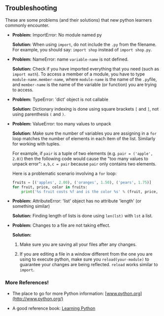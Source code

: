 ## Troubleshooting

These are some problems (and their solutions) that new python learners
commonly encounter.

-   **Problem:** ImportError: No module named py

    **Solution:** When using `import`, do not include the `.py` from the
    filename. For example, you should say: `import shop` instead of `import shop.py`.

-   **Problem:** NameError: name `variable-name` is not defined.

    **Solution:** Check if you have imported everything that you need (such as `import math`).
    To access a member of a module, you have to type
    `module-name.member-name`, where
    `module-name` is the name of the `.py`file, and
    `member-name` is the name of the variable
    (or function) you are trying to access.

-   **Problem:** TypeError: 'dict' object is not callable

    **Solution:** Dictionary indexing is done using square brackets `[` and `]`, not using
    parenthesis `(` and `)`.

-   **Problem:** ValueError: too many values to unpack

    **Solution:** Make sure the number of variables you are assigning in a
    `for` loop matches the number of elements in each item of
    the list. Similarly for working with tuples.

    For example, if `pair` is a tuple of two elements (e.g.
    `pair = ('apple', 2.0)`) then the following code would
    cause the "too many values to unpack error":
    `a,b,c = pair` because `pair` only contains two elements.

    Here is a problematic scenario involving a `for` loop:

    ```py
    fruits = [('apples', 2.00), ('oranges', 1.50), ('pears', 1.75)]
    for fruit, price, color in fruits:
        print('%s fruit costs %f and is the color %s' % (fruit, price, color))
    ```

-   **Problem:** AttributeError: 'list' object has no attribute 'length' (or
    something similar)

    **Solution:** Finding length of lists is done using `len(lst)` with `lst` a list.

-   **Problem:** Changes to a file are not taking effect.

    **Solution:**

    1.  Make sure you are saving all your files after any changes.

    2.  If you are editing a file in a window different from the one you
        are using to execute python, make sure you
        `reload(your-module)` to
        guarantee your changes are being reflected. `reload`
        works similar to `import`.

### More References!

-   The place to go for more Python information:
    [www.python.org](http://www.python.org/)

-   A good reference book: [Learning
    Python](http://oreilly.com/catalog/9780596513986/)